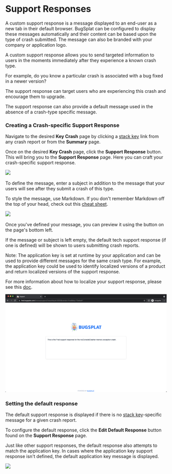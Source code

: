 # Support Responses

A custom support response is a message displayed to an end-user as a new tab in their default browser. BugSplat can be configured to display these messages automatically and their content can be based upon the type of crash submitted. The message can also be branded with your company or application logo.  

A custom support response allows you to send targeted information to users in the moments immediately after they experience a known crash type.

For example, do you know a particular crash is associated with a bug fixed in a newer version?

The support response can target users who are experiencing this crash and encourage them to upgrade.

The support response can also provide a default message used in the absence of a crash-type specific message. 

### Creating a Crash-specific Support Response

Navigate to the desired **Key Crash** page by clicking a [stack key](../../education/bugsplat-terminology.md#stack-key) link from any crash report or from the **Summary** page.

Once on the desired **Key Crash** page, click the **Support Response** button. This will bring you to the **Support Response** page. Here you can craft your crash-specific support response.  


![](https://www.bugsplat.com/assets/img/docs/techresponsebugsplat1.png)

To define the message, enter a subject in addition to the message that your users will see after they submit a crash of this type.

To style the message, use Markdown. If you don't remember Markdown off the top of your head, check out this [cheat sheet](https://www.markdownguide.org/cheat-sheet/).

![](https://www.bugsplat.com/assets/img/docs/techresponsebugsplat2.png)

Once you've defined your message, you can preview it using the button on the page's bottom left.

If the message or subject is left empty, the default tech support response \(if one is defined\) will be shown to users submitting crash reports.

Note: The application key is set at runtime by your application and can be used to provide different messages for the same crash type. For example, the application key could be used to identify localized versions of a product and return localized versions of the support response. 

For more information about how to localize your support response, please see this [doc](../../education/faq/localized-support-responses-for-windows-c++-.net-and-macos.md).

![](../../.gitbook/assets/screen-shot-2021-07-13-at-12.57.14-pm.png)

### Setting the default response

The default support response is displayed if there is no [stack key](../../education/bugsplat-terminology.md#stack-key)-specific message for a given crash report.‌

To configure the default response, click the **Edit Default Response** button found on the **Support Response** page.‌

Just like other support responses, the default response also attempts to match the application key. In cases where the application key support response isn't defined, the default application key message is displayed.



![](https://www.bugsplat.com/assets/img/docs/techresponsebugsplat4.png)

